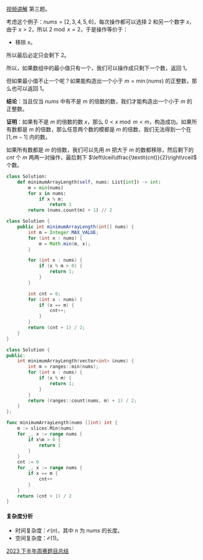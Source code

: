[视频讲解](https://www.bilibili.com/video/BV1oV411D7gB/) 第三题。

考虑这个例子：$\textit{nums}=[2,3,4,5,6]$，每次操作都可以选择 $2$ 和另一个数字 $x$，由于 $x>2$，所以 $2\bmod x = 2$，于是操作等价于：

- 移除 $x$。

所以最后必定只会剩下 $2$。

所以，如果数组中的最小值只有一个，我们可以操作成只剩下一个数，返回 $1$。

但如果最小值不止一个呢？如果能构造出一个小于 $m = \min(\textit{nums})$ 的正整数，那么也可以返回 $1$。

**结论**：当且仅当 $\textit{nums}$ 中有不是 $m$ 的倍数的数，我们才能构造出一个小于 $m$ 的正整数。

**证明**：如果有不是 $m$ 的倍数的数 $x$，那么 $0 < x\bmod m < m$，构造成功。如果所有数都是 $m$ 的倍数，那么任意两个数的模都是 $m$ 的倍数，我们无法得到一个在 $[1,m-1]$ 内的数。

如果所有数都是 $m$ 的倍数，我们可以先用 $m$ 把大于 $m$ 的数都移除，然后剩下的 $\textit{cnt}$ 个 $m$ 两两一对操作，最后剩下 $\left\lceil\dfrac{\textit{cnt}}{2}\right\rceil$ 个数。

```py [sol-Python3]
class Solution:
    def minimumArrayLength(self, nums: List[int]) -> int:
        m = min(nums)
        for x in nums:
            if x % m:
                return 1
        return (nums.count(m) + 1) // 2
```

```java [sol-Java]
class Solution {
    public int minimumArrayLength(int[] nums) {
        int m = Integer.MAX_VALUE;
        for (int x : nums) {
            m = Math.min(m, x);
        }

        for (int x : nums) {
            if (x % m > 0) {
                return 1;
            }
        }

        int cnt = 0;
        for (int x : nums) {
            if (x == m) {
                cnt++;
            }
        }
        return (cnt + 1) / 2;
    }
}
```

```cpp [sol-C++]
class Solution {
public:
    int minimumArrayLength(vector<int> &nums) {
        int m = ranges::min(nums);
        for (int x : nums) {
            if (x % m) {
                return 1;
            }
        }
        return (ranges::count(nums, m) + 1) / 2;
    }
};
```

```go [sol-Go]
func minimumArrayLength(nums []int) int {
	m := slices.Min(nums)
	for _, x := range nums {
		if x%m > 0 {
			return 1
		}
	}
	cnt := 0
	for _, x := range nums {
		if x == m {
			cnt++
		}
	}
	return (cnt + 1) / 2
}
```

#### 复杂度分析

- 时间复杂度：$\mathcal{O}(n)$，其中 $n$ 为 $\textit{nums}$ 的长度。
- 空间复杂度：$\mathcal{O}(1)$。

[2023 下半年周赛题目总结](https://leetcode.cn/circle/discuss/lUu0KB/)
